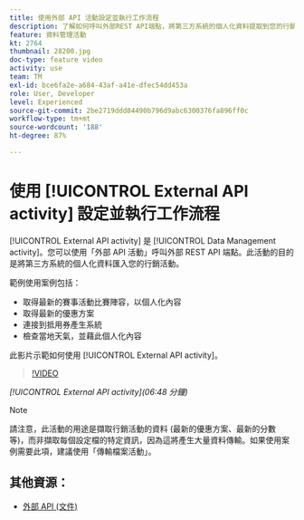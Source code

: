 ```yaml
---
title: 使用外部 API 活動設定並執行工作流程
description: 了解如何呼叫外部REST API端點，將第三方系統的個人化資料提取到您的行銷活動中。
feature: 資料管理活動
kt: 2764
thumbnail: 28200.jpg
doc-type: feature video
activity: use
team: TM
exl-id: bce6fa2e-a684-43af-a41e-dfec54dd453a
role: User, Developer
level: Experienced
source-git-commit: 2be2719ddd84490b796d9abc6300376fa896ff0c
workflow-type: tm+mt
source-wordcount: '188'
ht-degree: 87%

---
```


# 使用 [!UICONTROL External API activity] 設定並執行工作流程

[!UICONTROL External API activity] 是 [!UICONTROL Data Management activity]。您可以使用「外部 API 活動」呼叫外部 REST API 端點。此活動的目的是將第三方系統的個人化資料匯入您的行銷活動。

範例使用案例包括：

* 取得最新的賽事活動比賽陣容，以個人化內容
* 取得最新的優惠方案
* 連接到抵用券產生系統
* 檢查當地天氣，並藉此個人化內容

此影片示範如何使用 [!UICONTROL External API activity]。

>[!VIDEO](https://video.tv.adobe.com/v/28200/?quality=12)

*[!UICONTROL External API activity](06:48 分鐘)*

>[!NOTE]
>
>請注意，此活動的用途是擷取行銷活動的資料 (最新的優惠方案、最新的分數等)，而非擷取每個設定檔的特定資訊，因為這將產生大量資料傳輸。如果使用案例需要此項，建議使用「傳輸檔案活動」。

## 其他資源：

* [外部 API (文件)](https://docs.adobe.com/content/help/zh-Hant/campaign-standard/using/managing-processes-and-data/data-management-activities/external-api.html)
